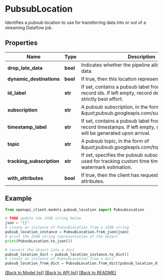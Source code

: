 # PubsubLocation

Identifies a pubsub location to use for transferring data into or out of a streaming Dataflow job.

## Properties

Name | Type | Description | Notes
------------ | ------------- | ------------- | -------------
**drop_late_data** | **bool** | Indicates whether the pipeline allows late-arriving data. | [optional] 
**dynamic_destinations** | **bool** | If true, then this location represents dynamic topics. | [optional] 
**id_label** | **str** | If set, contains a pubsub label from which to extract record ids. If left empty, record deduplication will be strictly best effort. | [optional] 
**subscription** | **str** | A pubsub subscription, in the form of \&quot;pubsub.googleapis.com/subscriptions//\&quot; | [optional] 
**timestamp_label** | **str** | If set, contains a pubsub label from which to extract record timestamps. If left empty, record timestamps will be generated upon arrival. | [optional] 
**topic** | **str** | A pubsub topic, in the form of \&quot;pubsub.googleapis.com/topics//\&quot; | [optional] 
**tracking_subscription** | **str** | If set, specifies the pubsub subscription that will be used for tracking custom time timestamps for watermark estimation. | [optional] 
**with_attributes** | **bool** | If true, then the client has requested to get pubsub attributes. | [optional] 

## Example

```python
from openapi_client.models.pubsub_location import PubsubLocation

# TODO update the JSON string below
json = "{}"
# create an instance of PubsubLocation from a JSON string
pubsub_location_instance = PubsubLocation.from_json(json)
# print the JSON string representation of the object
print(PubsubLocation.to_json())

# convert the object into a dict
pubsub_location_dict = pubsub_location_instance.to_dict()
# create an instance of PubsubLocation from a dict
pubsub_location_from_dict = PubsubLocation.from_dict(pubsub_location_dict)
```
[[Back to Model list]](../README.md#documentation-for-models) [[Back to API list]](../README.md#documentation-for-api-endpoints) [[Back to README]](../README.md)



